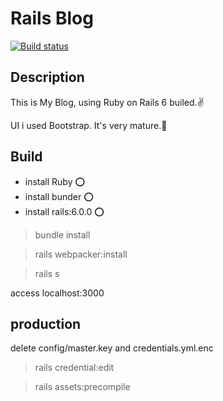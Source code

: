 # Rails Blog

[![Build status](https://ci.appveyor.com/api/projects/status/ifpoju6rbax4kh0f?svg=true)](https://ci.appveyor.com/project/sdttttt/bingdashi-rails)

## Description

This is My Blog, using Ruby on Rails 6 builed.✌ 

UI i used Bootstrap. It's very mature.💎

## Build

- install Ruby ⭕
- install bunder ⭕
- install rails:6.0.0 ⭕

> bundle install

> rails webpacker:install

> rails s

access localhost:3000

## production
delete config/master.key and credentials.yml.enc

> rails credential:edit

> rails assets:precompile
